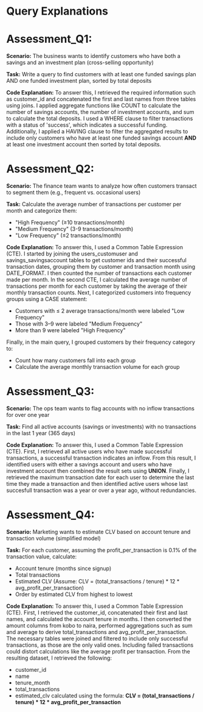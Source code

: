 # Query Explanations

# Assessment_Q1: 
**Scenario:** The business wants to identify customers who have both a savings and an investment plan (cross-selling opportunity)

**Task:** Write a query to find customers with at least one funded savings plan AND one funded investment plan, sorted by total deposits

**Code Explanation:**
To answer this, I retrieved the required information such as customer_id and concatenated the first and last names from three tables using joins. I applied aggregate functions like COUNT to calculate the number of savings accounts, the number of investment accounts, and sum to calculate the total deposits. I used a WHERE clause to filter transactions with a status of 'success', which indicates a successful funding. Additionally, I applied a HAVING clause to filter the aggregated results to include only customers who have at least one funded savings account **AND** at least one investment account then sorted by total deposits.

# Assessment_Q2: 
**Scenario:** The finance team wants to analyze how often customers transact to segment them (e.g., frequent vs. occasional users)

**Task:** Calculate the average number of transactions per customer per month and categorize them:
- "High Frequency" (≥10 transactions/month)
- "Medium Frequency" (3-9 transactions/month)
- "Low Frequency" (≤2 transactions/month)

**Code Explanation:**
To answer this, I used a Common Table Expression (CTE). I started by joining the users_customuser and savings_savingsaccount tables to get customer ids and their successful transaction dates, grouping them by customer and transaction month using DATE_FORMAT. I then counted the number of transactions each customer made per month.
In the second CTE, I calculated the average number of transactions per month for each customer by taking the average of their monthly transaction counts.
Next, I categorized customers into frequency groups using a CASE statement:
- Customers with ≤ 2 average transactions/month were labeled "Low Frequency"
- Those with 3–9 were labeled "Medium Frequency"
- More than 9 were labeled "High Frequency"
  
Finally, in the main query, I grouped customers by their frequency category to:
- Count how many customers fall into each group
- Calculate the average monthly transaction volume for each group

# Assessment_Q3: 
**Scenario:** The ops team wants to flag accounts with no inflow transactions for over one year

**Task:** Find all active accounts (savings or investments) with no transactions in the last 1 year (365 days)

**Code Explanation:**
To answer this, I used a Common Table Expression (CTE). First, I retrieved all active users who have made successful transactions, a successful transaction indicates an inflow. From this result, I identified users with either a savings account and users who have investment account then combined the result sets using **UNION**. Finally, I retrieved the maximum transaction date for each user to determine the last time they made a transaction and then identified active users whose last succesfull transaction was a year or over a year ago, without redundancies.

# Assessment_Q4: 
**Scenario:** Marketing wants to estimate CLV based on account tenure and transaction volume (simplified model)

**Task:** For each customer, assuming the profit_per_transaction is 0.1% of the transaction value, calculate:
- Account tenure (months since signup)
- Total transactions
- Estimated CLV (Assume: CLV = (total_transactions / tenure) * 12 * avg_profit_per_transaction)
- Order by estimated CLV from highest to lowest

**Code Explanation:**
To answer this, I used a Common Table Expression (CTE). First, I retrieved the customer_id, concatenated their first and last names, and calculated the account tenure in months. I then converted the amount columns from kobo to naira, performed aggregations such as sum and average to derive total_transactions and avg_profit_per_transaction.
The necessary tables were joined and filtered to include only successful transactions, as those are the only valid ones. Including failed transactions could distort calculations like the average profit per transaction.
From the resulting dataset, I retrieved the following:
- customer_id
- name
- tenure_month
- total_transactions
- estimated_clv calculated using the formula:
**CLV = (total_transactions / tenure) * 12 * avg_profit_per_transaction**

